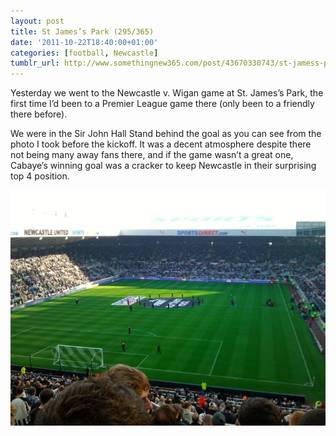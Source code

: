 ```yaml
---
layout: post
title: St James’s Park (295/365)
date: '2011-10-22T18:40:00+01:00'
categories: [football, Newcastle]
tumblr_url: http://www.somethingnew365.com/post/43670330743/st-jamess-park-295365
---
```

Yesterday we went to the Newcastle v. Wigan game at St. James’s Park, the first time I’d been to a Premier League game there (only been to a friendly there before).

We were in the Sir John Hall Stand behind the goal as you can see from the photo I took before the kickoff. It was a decent atmosphere despite there not being many away fans there, and if the game wasn’t a great one, Cabaye’s winning goal was a cracker to keep Newcastle in their surprising top 4 position.

![St James's Park](/images/tumblr_files/tumblr_milbt2TO8r1s6o6vno1_1280.jpg)
